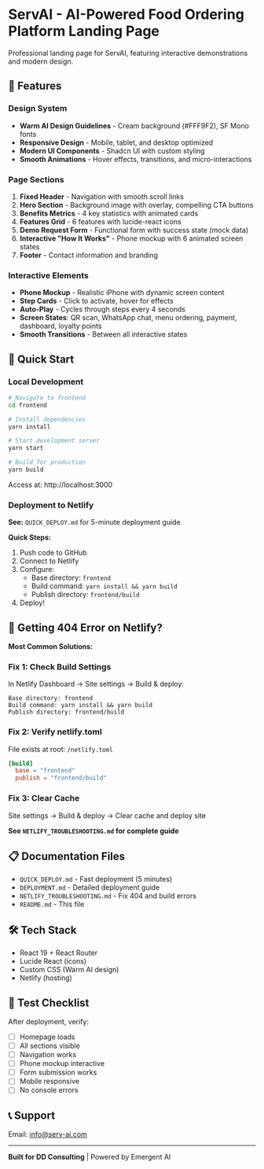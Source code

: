 # ServAI - AI-Powered Food Ordering Platform Landing Page

Professional landing page for ServAI, featuring interactive demonstrations and modern design.

## 🎨 Features

### Design System
- **Warm AI Design Guidelines** - Cream background (#FFF9F2), SF Mono fonts
- **Responsive Design** - Mobile, tablet, and desktop optimized
- **Modern UI Components** - Shadcn UI with custom styling
- **Smooth Animations** - Hover effects, transitions, and micro-interactions

### Page Sections
1. **Fixed Header** - Navigation with smooth scroll links
2. **Hero Section** - Background image with overlay, compelling CTA buttons
3. **Benefits Metrics** - 4 key statistics with animated cards
4. **Features Grid** - 6 features with lucide-react icons
5. **Demo Request Form** - Functional form with success state (mock data)
6. **Interactive "How It Works"** - Phone mockup with 6 animated screen states
7. **Footer** - Contact information and branding

### Interactive Elements
- **Phone Mockup** - Realistic iPhone with dynamic screen content
- **Step Cards** - Click to activate, hover for effects
- **Auto-Play** - Cycles through steps every 4 seconds
- **Screen States**: QR scan, WhatsApp chat, menu ordering, payment, dashboard, loyalty points
- **Smooth Transitions** - Between all interactive states

## 🚀 Quick Start

### Local Development

```bash
# Navigate to frontend
cd frontend

# Install dependencies
yarn install

# Start development server
yarn start

# Build for production
yarn build
```

Access at: http://localhost:3000

### Deployment to Netlify

**See:** `QUICK_DEPLOY.md` for 5-minute deployment guide

**Quick Steps:**
1. Push code to GitHub
2. Connect to Netlify
3. Configure:
   - Base directory: `frontend`
   - Build command: `yarn install && yarn build`
   - Publish directory: `frontend/build`
4. Deploy!

## 🐛 Getting 404 Error on Netlify?

**Most Common Solutions:**

### Fix 1: Check Build Settings
In Netlify Dashboard → Site settings → Build & deploy:
```
Base directory: frontend
Build command: yarn install && yarn build
Publish directory: frontend/build
```

### Fix 2: Verify netlify.toml
File exists at root: `/netlify.toml`
```toml
[build]
  base = "frontend"
  publish = "frontend/build"
```

### Fix 3: Clear Cache
Site settings → Build & deploy → Clear cache and deploy site

**See `NETLIFY_TROUBLESHOOTING.md` for complete guide**

## 📋 Documentation Files

- `QUICK_DEPLOY.md` - Fast deployment (5 minutes)
- `DEPLOYMENT.md` - Detailed deployment guide
- `NETLIFY_TROUBLESHOOTING.md` - Fix 404 and build errors
- `README.md` - This file

## 🛠 Tech Stack

- React 19 + React Router
- Lucide React (icons)
- Custom CSS (Warm AI design)
- Netlify (hosting)

## 📱 Test Checklist

After deployment, verify:
- [ ] Homepage loads
- [ ] All sections visible
- [ ] Navigation works
- [ ] Phone mockup interactive
- [ ] Form submission works
- [ ] Mobile responsive
- [ ] No console errors

## 📞 Support

Email: info@serv-ai.com

---

**Built for DD Consulting** | Powered by Emergent AI
